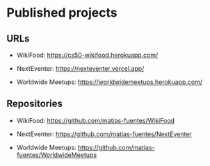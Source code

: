 # Published projects

## URLs

- WikiFood: https://cs50-wikifood.herokuapp.com/

- NextEventer: https://nexteventer.vercel.app/

- Worldwide Meetups: https://worldwidemeetups.herokuapp.com/

## Repositories

- WikiFood: https://github.com/matias-fuentes/WikiFood

- NextEventer: https://github.com/matias-fuentes/NextEventer

- Worldwide Meetups: https://github.com/matias-fuentes/WorldwideMeetups
